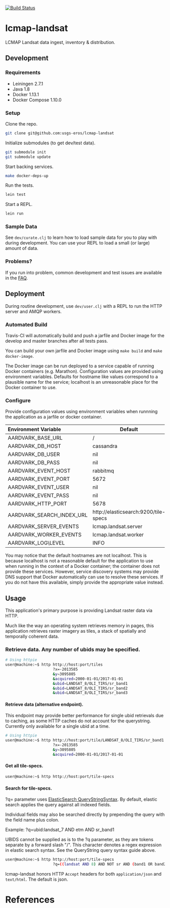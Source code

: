 [![Build Status](https://travis-ci.org/USGS-EROS/lcmap-landsat.svg?branch=develop)](https://travis-ci.org/USGS-EROS/lcmap-landsat)

<!-- Add the clojars badge once this project is actually pushed there -->
<!--[![Clojars Project][clojars-badge]][clojars]-->

# lcmap-landsat

LCMAP Landsat data ingest, inventory &amp; distribution.

## Development

### Requirements

* Leiningen 2.7.1
* Java 1.8
* Docker 1.13.1
* Docker Compose 1.10.0

### Setup

Clone the repo.

```bash
git clone git@github.com:usgs-eros/lcmap-landsat
```

Initialize submodules (to get dev/test data).

```bash
git submodule init
git submodule update
```

Start backing services.

```bash
make docker-deps-up
```

Run the tests.

```bash
lein test
```

Start a REPL.

```bash
lein run
```

### Sample Data

See `dev/curate.clj` to learn how to load sample data for you to play with during development. You can use your REPL to load a small (or large) amount of data.

### Problems?

If you run into problem, common development and test issues are available in the [FAQ][3].

## Deployment

During routine development, use `dev/user.clj` with a REPL to run the HTTP server and AMQP workers.

### Automated Build

Travis-CI will automatically build and push a jarfile and Docker image for the develop and master branches after all tests pass.

You can build your own jarfile and Docker image using `make build` and `make docker-image`.

The Docker image can be run deployed to a service capable of running Docker containers (e.g. Marathon). Configuration values are provided using environment variables. Defaults for hostname like values correspond to a plausible name for the service; localhost is an unreasonable place for the Docker container to use.

### Configure

Provide configuration values using environment variables when runnning the application as a jarfile or docker container.

| Environment Variable          | Default    |
|:----------------------------- | ---------- |
| AARDVARK\_BASE\_URL           | /          |
| AARDVARK\_DB\_HOST            | cassandra  |
| AARDVARK\_DB\_USER            | nil        |
| AARDVARK\_DB\_PASS            | nil        |
| AARDVARK\_EVENT\_HOST         | rabbitmq   |
| AARDVARK\_EVENT\_PORT         | 5672       |
| AARDVARK\_EVENT\_USER         | nil        |
| AARDVARK\_EVENT\_PASS         | nil        |
| AARDVARK\_HTTP\_PORT          | 5678       |
| AARDVARK\_SEARCH\_INDEX\_URL  | http://elasticsearch:9200/tile-specs |
| AARDVARK\_SERVER\_EVENTS      | lcmap.landsat.server |
| AARDVARK\_WORKER\_EVENTS      | lcmap.landsat.worker |
| AARDVARK\_LOG\LEVEL           | INFO       |

You may notice that the default hostnames are not localhost. This is because localhost is not a reasonable default for the application to use when running in the context of a Docker container; the container does not provide these services. However, service discovery systems may provide DNS support that Docker automatically can use to resolve these services. If you do not have this available, simply provide the appropriate value instead.

## Usage

This application's primary purpose is providing Landsat raster data via HTTP.

Much like the way an operating system retrieves memory in pages, this application retrieves raster imagery as tiles, a stack of spatially and temporally coherent data.

### Retrieve data.  Any number of ubids may be specified.

```bash
# Using httpie
user@machine:~$ http http://host:port/tiles
                     ?x=-2013585
                     &y=3095805
                     &acquired=2000-01-01/2017-01-01
                     &ubid=LANDSAT_8/OLI_TIRS/sr_band1
                     &ubid=LANDSAT_8/OLI_TIRS/sr_band2
                     &ubid=LANDSAT_8/OLI_TIRS/sr_band3
```

#### Retrieve data (alternative endpoint).
This endpoint may provide better performance for single ubid retrievals due to caching, as some HTTP caches do not account for the querystring.  Currently only available for a single ubid at a time.
```bash
# Using httpie
user@machine:~$ http http://host:port/tile/LANDSAT_8/OLI_TIRS/sr_band1
                     ?x=-2013585
                     &y=3095805
                     &acquired=2000-01-01/2017-01-01
```

#### Get all tile-specs.
```bash
user@machine:~$ http http://host:port/tile-specs
```

#### Search for tile-specs.
?q= parameter uses [ElasticSearch QueryStringSyntax](https://www.elastic.co/guide/en/elasticsearch/reference/current/query-dsl-query-string-query.html#query-string-syntax).
By default, elastic search applies the query against all indexed fields.

Individual fields may also be searched directly by prepending the query
with the field name plus colon.

Example: ?q=ubid:landsat_7 AND etm AND sr_band1

UBIDS cannot be supplied as is to the ?q parameter, as they are tokens separate by a forward slash "/". This
character denotes a regex expression in elastic search syntax.  See the QueryString query syntax guide above.
```bash
user@machine:~$ http http://host:port/tile-specs
                     ?q=((landsat AND 8) AND NOT sr AND (band1 OR band2 OR band3))
```

lcmap-landsat honors HTTP ```Accept``` headers for both ```application/json```
and ```text/html```.  The default is json.

# References

[1]: https://github.com/USGS-EROS/lcmap-landsat/blob/develop/resources/shared/lcmap-landsat.edn "Configuration File"
[2]: https://hub.docker.com/r/usgseros/lcmap-landsat/ "Docker Image"
[3]: docs/DevFAQ.md "Developers Frequently Asked Questions"
